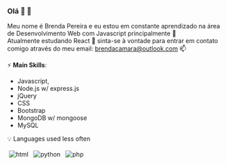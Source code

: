 ### Olá 👋 :star2:
Meu nome é Brenda Pereira e eu estou em constante aprendizado na área de Desenvolvimento Web com Javascript principalmente :yellow_heart: <br>
Atualmente estudando React 
:raising_hand: sinta-se à vontade para entrar em contato comigo através do meu email: brendacamara@outlook.com :mailbox:
<br>

⚡ **Main Skills**:
- Javascript, 
- Node.js w/ express.js
- jQuery
- CSS
- Bootstrap
- MongoDB w/ mongoose
- MySQL

:bulb: Languages used less often
<p>
<img src="https://github.com/Quadrified/Quadrified/blob/master/assets/svg/dev/languages/html.svg" alt="html" style=" padding: 4px">
<img src="https://github.com/Quadrified/Quadrified/blob/master/assets/svg/dev/languages/python.svg" alt="python" style=" padding:4px">
<img src="https://github.com/Quadrified/Quadrified/blob/master/assets/svg/dev/languages/php.svg" alt="php" style=" padding:4px">
</p> 
